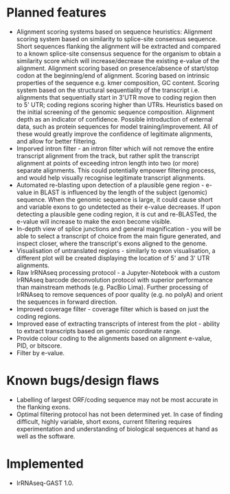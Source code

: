 # Planned features

- Alignment scoring systems based on sequence heuristics: Alignment scoring system based on similarity to splice-site consensus sequence. Short sequences flanking the alignment will be extracted and compared to a known splice-site consensus sequence for the organism to obtain a similarity score which will increase/decrease the existing e-value of the alignment. Alignment scoring based on presence/absence of start/stop codon at the beginning/end of alignment. Scoring based on intrinsic properties of the sequence e.g. kmer composition, GC content. Scoring system based on the structural sequentiality of the transcript i.e. alignments that sequentially start in 3'UTR move to coding region then to 5' UTR; coding regions scoring higher than UTRs. Heuristics based on the initial screening of the genomic sequence composition. Alignment depth as an indicator of confidence. Possible introduction of external data, such as protein sequences for model training/improvement. All of these would greatly improve the confidence of legitimate alignments, and allow for better filtering.
- Imporved intron filter - an intron filter which will not remove the entire transcript alignment from the track, but rather split the transcript alignment at points of exceeding intron length into two (or more) separate alignments. This could potentially empower filtering process, and would help visually recognise legitimate transcript alignments.
- Automated re-blasting upon detection of a plausible gene region - e-value in BLAST is influenced by the length of the subject (genomic) sequence. When the genomic sequence is large, it could cause short and variable exons to go undetected as their e-value decreases. If upon detecting a plausible gene coding region, it is cut and re-BLASTed, the e-value will increase to make the exon become visible.
- In-depth view of splice junctions and general magnification - you will be able to select a transcript of choice from the main figure generated, and inspect closer, where the transcript's exons aligned to the genome.
- Visualisation of untranslated regions - similarly to exon visualisation, a different plot will be created displaying the location of 5' and 3' UTR alignments.
- Raw lrRNAseq processing protocol - a Jupyter-Notebook with a custom lrRNAseq barcode deconvolution protocol with superior performance than mainstream methods (e.g. PacBio Lima). Further processing of lrRNAseq to remove sequences of poor quality (e.g. no polyA) and orient the sequences in forward direction.
- Improved coverage filter - coverage filter which is based on just the coding regions.
- Improved ease of extracting transcripts of interest from the plot - ability to extract transcripts based on genomic coordinate range.
- Provide colour coding to the alignments based on alignment e-value, PID, or bitscore.
- Filter by e-value.

# Known bugs/design flaws

- Labelling of largest ORF/coding sequence may not be most accurate in the flanking exons.
- Optimal filtering protocol has not been determined yet. In case of finding difficult, highly variable, short exons, current filtering requires experimentation and understanding of biological sequences at hand as well as the software.

# Implemented

- lrRNAseq-GAST 1.0.
